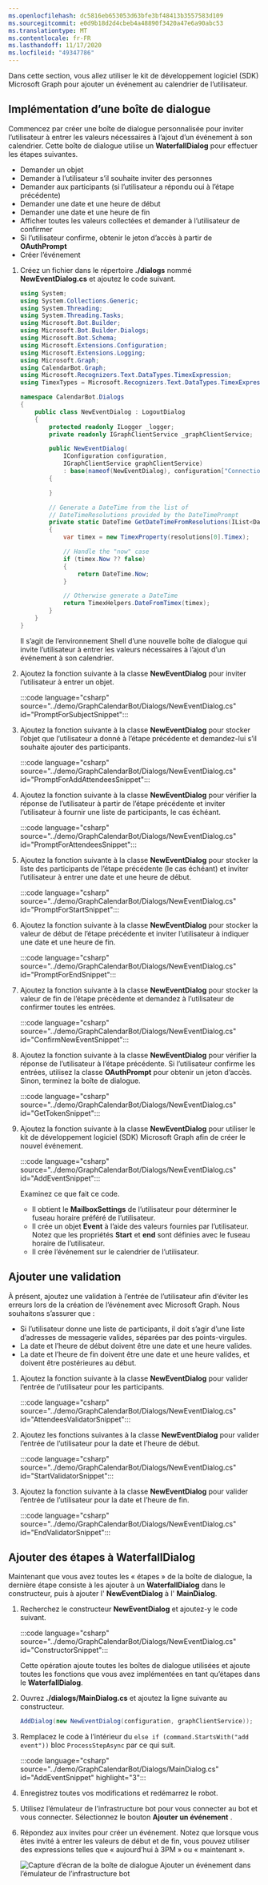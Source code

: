```yaml
---
ms.openlocfilehash: dc5816eb653053d63bfe3bf48413b3557583d109
ms.sourcegitcommit: e0d9b18d2d4cbeb4a48890f3420a47e6a90abc53
ms.translationtype: MT
ms.contentlocale: fr-FR
ms.lasthandoff: 11/17/2020
ms.locfileid: "49347786"
---
```

<!-- markdownlint-disable MD002 MD041 -->

Dans cette section, vous allez utiliser le kit de développement logiciel (SDK) Microsoft Graph pour ajouter un événement au calendrier de l’utilisateur.

## <a name="implement-a-dialog"></a>Implémentation d’une boîte de dialogue

Commencez par créer une boîte de dialogue personnalisée pour inviter l’utilisateur à entrer les valeurs nécessaires à l’ajout d’un événement à son calendrier. Cette boîte de dialogue utilise un **WaterfallDialog** pour effectuer les étapes suivantes.

- Demander un objet
- Demander à l’utilisateur s’il souhaite inviter des personnes
- Demander aux participants (si l’utilisateur a répondu oui à l’étape précédente)
- Demander une date et une heure de début
- Demander une date et une heure de fin
- Afficher toutes les valeurs collectées et demander à l’utilisateur de confirmer
- Si l’utilisateur confirme, obtenir le jeton d’accès à partir de **OAuthPrompt**
- Créer l’événement

1. Créez un fichier dans le répertoire **./dialogs** nommé **NewEventDialog.cs** et ajoutez le code suivant.

    ```csharp
    using System;
    using System.Collections.Generic;
    using System.Threading;
    using System.Threading.Tasks;
    using Microsoft.Bot.Builder;
    using Microsoft.Bot.Builder.Dialogs;
    using Microsoft.Bot.Schema;
    using Microsoft.Extensions.Configuration;
    using Microsoft.Extensions.Logging;
    using Microsoft.Graph;
    using CalendarBot.Graph;
    using Microsoft.Recognizers.Text.DataTypes.TimexExpression;
    using TimexTypes = Microsoft.Recognizers.Text.DataTypes.TimexExpression.Constants.TimexTypes;

    namespace CalendarBot.Dialogs
    {
        public class NewEventDialog : LogoutDialog
        {
            protected readonly ILogger _logger;
            private readonly IGraphClientService _graphClientService;

            public NewEventDialog(
                IConfiguration configuration,
                IGraphClientService graphClientService)
                : base(nameof(NewEventDialog), configuration["ConnectionName"])
            {

            }

            // Generate a DateTime from the list of
            // DateTimeResolutions provided by the DateTimePrompt
            private static DateTime GetDateTimeFromResolutions(IList<DateTimeResolution> resolutions)
            {
                var timex = new TimexProperty(resolutions[0].Timex);

                // Handle the "now" case
                if (timex.Now ?? false)
                {
                    return DateTime.Now;
                }

                // Otherwise generate a DateTime
                return TimexHelpers.DateFromTimex(timex);
            }
        }
    }
    ```

    Il s’agit de l’environnement Shell d’une nouvelle boîte de dialogue qui invite l’utilisateur à entrer les valeurs nécessaires à l’ajout d’un événement à son calendrier.

1. Ajoutez la fonction suivante à la classe **NewEventDialog** pour inviter l’utilisateur à entrer un objet.

    :::code language="csharp" source="../demo/GraphCalendarBot/Dialogs/NewEventDialog.cs" id="PromptForSubjectSnippet":::

1. Ajoutez la fonction suivante à la classe **NewEventDialog** pour stocker l’objet que l’utilisateur a donné à l’étape précédente et demandez-lui s’il souhaite ajouter des participants.

    :::code language="csharp" source="../demo/GraphCalendarBot/Dialogs/NewEventDialog.cs" id="PromptForAddAttendeesSnippet":::

1. Ajoutez la fonction suivante à la classe **NewEventDialog** pour vérifier la réponse de l’utilisateur à partir de l’étape précédente et inviter l’utilisateur à fournir une liste de participants, le cas échéant.

    :::code language="csharp" source="../demo/GraphCalendarBot/Dialogs/NewEventDialog.cs" id="PromptForAttendeesSnippet":::

1. Ajoutez la fonction suivante à la classe **NewEventDialog** pour stocker la liste des participants de l’étape précédente (le cas échéant) et inviter l’utilisateur à entrer une date et une heure de début.

    :::code language="csharp" source="../demo/GraphCalendarBot/Dialogs/NewEventDialog.cs" id="PromptForStartSnippet":::

1. Ajoutez la fonction suivante à la classe **NewEventDialog** pour stocker la valeur de début de l’étape précédente et inviter l’utilisateur à indiquer une date et une heure de fin.

    :::code language="csharp" source="../demo/GraphCalendarBot/Dialogs/NewEventDialog.cs" id="PromptForEndSnippet":::

1. Ajoutez la fonction suivante à la classe **NewEventDialog** pour stocker la valeur de fin de l’étape précédente et demandez à l’utilisateur de confirmer toutes les entrées.

    :::code language="csharp" source="../demo/GraphCalendarBot/Dialogs/NewEventDialog.cs" id="ConfirmNewEventSnippet":::

1. Ajoutez la fonction suivante à la classe **NewEventDialog** pour vérifier la réponse de l’utilisateur à l’étape précédente. Si l’utilisateur confirme les entrées, utilisez la classe **OAuthPrompt** pour obtenir un jeton d’accès. Sinon, terminez la boîte de dialogue.

    :::code language="csharp" source="../demo/GraphCalendarBot/Dialogs/NewEventDialog.cs" id="GetTokenSnippet":::

1. Ajoutez la fonction suivante à la classe **NewEventDialog** pour utiliser le kit de développement logiciel (SDK) Microsoft Graph afin de créer le nouvel événement.

    :::code language="csharp" source="../demo/GraphCalendarBot/Dialogs/NewEventDialog.cs" id="AddEventSnippet":::

    Examinez ce que fait ce code.

    - Il obtient le **MailboxSettings** de l’utilisateur pour déterminer le fuseau horaire préféré de l’utilisateur.
    - Il crée un objet **Event** à l’aide des valeurs fournies par l’utilisateur. Notez que les propriétés **Start** et **end** sont définies avec le fuseau horaire de l’utilisateur.
    - Il crée l’événement sur le calendrier de l’utilisateur.

## <a name="add-validation"></a>Ajouter une validation

À présent, ajoutez une validation à l’entrée de l’utilisateur afin d’éviter les erreurs lors de la création de l’événement avec Microsoft Graph. Nous souhaitons s’assurer que :

- Si l’utilisateur donne une liste de participants, il doit s’agir d’une liste d’adresses de messagerie valides, séparées par des points-virgules.
- La date et l’heure de début doivent être une date et une heure valides.
- La date et l’heure de fin doivent être une date et une heure valides, et doivent être postérieures au début.

1. Ajoutez la fonction suivante à la classe **NewEventDialog** pour valider l’entrée de l’utilisateur pour les participants.

    :::code language="csharp" source="../demo/GraphCalendarBot/Dialogs/NewEventDialog.cs" id="AttendeesValidatorSnippet":::

1. Ajoutez les fonctions suivantes à la classe **NewEventDialog** pour valider l’entrée de l’utilisateur pour la date et l’heure de début.

    :::code language="csharp" source="../demo/GraphCalendarBot/Dialogs/NewEventDialog.cs" id="StartValidatorSnippet":::

1. Ajoutez la fonction suivante à la classe **NewEventDialog** pour valider l’entrée de l’utilisateur pour la date et l’heure de fin.

    :::code language="csharp" source="../demo/GraphCalendarBot/Dialogs/NewEventDialog.cs" id="EndValidatorSnippet":::

## <a name="add-steps-to-waterfalldialog"></a>Ajouter des étapes à WaterfallDialog

Maintenant que vous avez toutes les « étapes » de la boîte de dialogue, la dernière étape consiste à les ajouter à un **WaterfallDialog** dans le constructeur, puis à ajouter l' **NewEventDialog** à l' **MainDialog**.

1. Recherchez le constructeur **NewEventDialog** et ajoutez-y le code suivant.

    :::code language="csharp" source="../demo/GraphCalendarBot/Dialogs/NewEventDialog.cs" id="ConstructorSnippet":::

    Cette opération ajoute toutes les boîtes de dialogue utilisées et ajoute toutes les fonctions que vous avez implémentées en tant qu’étapes dans le **WaterfallDialog**.

1. Ouvrez **./dialogs/MainDialog.cs** et ajoutez la ligne suivante au constructeur.

    ```csharp
    AddDialog(new NewEventDialog(configuration, graphClientService));
    ```

1. Remplacez le code à l’intérieur du `else if (command.StartsWith("add event"))` bloc `ProcessStepAsync` par ce qui suit.

    :::code language="csharp" source="../demo/GraphCalendarBot/Dialogs/MainDialog.cs" id="AddEventSnippet" highlight="3":::

1. Enregistrez toutes vos modifications et redémarrez le robot.

1. Utilisez l’émulateur de l’infrastructure bot pour vous connecter au bot et vous connecter. Sélectionnez le bouton **Ajouter un événement** .

1. Répondez aux invites pour créer un événement. Notez que lorsque vous êtes invité à entrer les valeurs de début et de fin, vous pouvez utiliser des expressions telles que « aujourd’hui à 3PM » ou « maintenant ».

    ![Capture d’écran de la boîte de dialogue Ajouter un événement dans l’émulateur de l’infrastructure bot](images/add-event.png)
